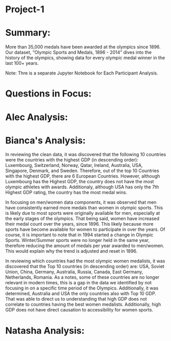 # Project-1

# Summary:

More than 35,000 medals have been awarded at the olympics since 1896. Our dataset, “Olympic Sports and Medals, 1896 - 2014” dives into the history of the olympics, showing data for every olympic medal winner in the last 100+ years.

Note: Thre is a separate Jupyter Notebook for Each Participant Analysis.

# Questions in Focus:

# Alec Analysis:

# Bianca's Analysis:

In reviewing the clean data, it was discovered that the following 10 countries were the countries with the highest GDP (in descending order): Luxembourg, Switzerland, Norway, Qatar, Ireland, Australia, USA, Singapore, Denmark, and Sweden.  Therefore, out of the top 10 Countries with the highest GDP, there are 6 European Countries. However, although Luxembourg has the Highest GDP, the country does not have the most olympic athletes with awards. Additionaly, although USA has only the 7th Highest GDP rating, the country has the most medal wins.

In focusing on men/women data components, it was observed that men have consistently earned more medals than women in olympic sports. This is likely due to most sports were originally available for men, especially at the early stages of the olympics. That being said, women have increased their medal count over the years, since 1896. This likely because more sports have become available for women to participate in over the years. Of course, it is important to note that in 1994 started a change in Olympic Sports. Winter/Summer sports were no longer held in the same year, therefore reducing the amount of medals per year awarded to men/women. This would explain why the trend is adjusted and reset in 1896. 

In reviewing which countries had the most olympic women medalists, it was discovered that the Top 10 countries (in descending order) are: USA, Soviet Union, China, Germany, Australia, Russia, Canada, East Germany, Netherlands, Romania. As a notes, some of these countries are no longer relevant in modern times, this is a gap in the data we identified by not focusing in on a specific time period of the Olympics. Additionally, it was determined, Australia and USA the only countries also with Top 10 GDP. That was able to direct us to understanding that high GDP does not correlate to countries having the best women medalists. Additionally, high GDP does not have direct causation to accessibility for women sports.

# Natasha Analysis:
